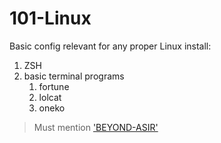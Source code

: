 # 101-Linux

Basic config relevant for any proper Linux install:
1. ZSH
2. basic terminal programs
   1. fortune
   2. lolcat
   3. oneko



> Must mention ['BEYOND-ASIR'](https://github.com/pabloqpacin/BEYOND-ASIR/blob/main/YOND/linux_rookery/wiki-cheatsheet.md)